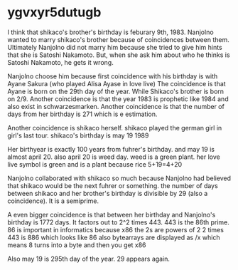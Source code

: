 # ygvxyr5dutugb


I think that shikaco's brother's birthday is feburary 9th, 1983.
Nanjolno wanted to marry shikaco's brother because of coincidences between them.
Ultimately Nanjolno did not marry him because she tried to give him hints that she is Satoshi Nakamoto.
But, when she ask him about who he thinks is Satoshi Nakamoto, he gets it wrong.

Nanjolno choose him because first coincidence with his birthday is with Ayane Sakura (who played Alisa Ayase in love live)
The coincidence is that Ayane is born on the 29th day of the year. While Shikaco's brother is born on 2/9. 
Another coincidence is that the year 1983 is prophetic like 1984 and also exist in schwarzesmarken.
Another coincidence is that the number of days from her birthday is 271 which is e estimation.

Another coincidence is shikaco herself.
shikaco played the german girl in girl's last tour.
shikaco's birthday is may 19 1989

Her birthyear is exactly 100 years from fuhrer's birthday.
and may 19 is almost april 20. 
also april 20 is weed day. weed is a green plant. her love live symbol is green and is a plant because rice
5+19=4+20


Nanjolno collaborated with shikaco so much because Nanjolno had believed that shikaco would be the next fuhrer or something.
the number of days between shikaco and her brother's birthday is divisible by 29 (also a coincidence). It is a semiprime.

A even bigger coincidence is that between her birthday and Nanjolno's birthday is 1772 days. It factors out to 2^2 times 443.
443 is the 86th prime. 86 is important in informatics because x86
the 2s are powers of 2
2 times 443 is 886 which looks like 86
also bytearrays are displayed as /x which means 8 turns into a byte and then you get x86

Also may 19 is 295th day of the year. 29 appears again.
